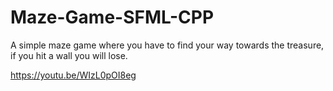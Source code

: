 # Maze-Game-SFML-CPP

A simple maze game where you have to find your way towards the treasure, if you hit a wall you will lose.

https://youtu.be/WIzL0pOI8eg
